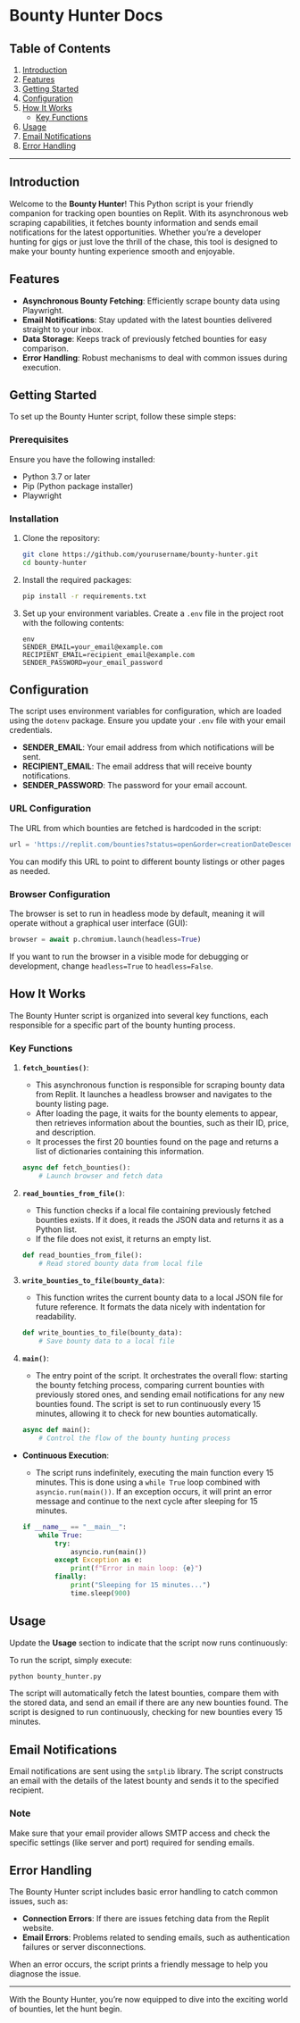 # Bounty Hunter Docs

## Table of Contents

1. [Introduction](https://www.notion.so/Readme-135fd8aef4bd8010ade8c97a8eb2ac59?pvs=21)
2. [Features](https://www.notion.so/Readme-135fd8aef4bd8010ade8c97a8eb2ac59?pvs=21)
3. [Getting Started](https://www.notion.so/Readme-135fd8aef4bd8010ade8c97a8eb2ac59?pvs=21)
4. [Configuration](https://www.notion.so/Readme-135fd8aef4bd8010ade8c97a8eb2ac59?pvs=21)
5. [How It Works](https://www.notion.so/Readme-135fd8aef4bd8010ade8c97a8eb2ac59?pvs=21)
    - [Key Functions](https://www.notion.so/Readme-135fd8aef4bd8010ade8c97a8eb2ac59?pvs=21)
6. [Usage](https://www.notion.so/Readme-135fd8aef4bd8010ade8c97a8eb2ac59?pvs=21)
7. [Email Notifications](https://www.notion.so/Readme-135fd8aef4bd8010ade8c97a8eb2ac59?pvs=21)
8. [Error Handling](https://www.notion.so/Readme-135fd8aef4bd8010ade8c97a8eb2ac59?pvs=21)

---

## Introduction

Welcome to the **Bounty Hunter**! This Python script is your friendly companion for tracking open bounties on Replit. With its asynchronous web scraping capabilities, it fetches bounty information and sends email notifications for the latest opportunities. Whether you’re a developer hunting for gigs or just love the thrill of the chase, this tool is designed to make your bounty hunting experience smooth and enjoyable.

## Features

- **Asynchronous Bounty Fetching**: Efficiently scrape bounty data using Playwright.
- **Email Notifications**: Stay updated with the latest bounties delivered straight to your inbox.
- **Data Storage**: Keeps track of previously fetched bounties for easy comparison.
- **Error Handling**: Robust mechanisms to deal with common issues during execution.

## Getting Started

To set up the Bounty Hunter script, follow these simple steps:

### Prerequisites

Ensure you have the following installed:

- Python 3.7 or later
- Pip (Python package installer)
- Playwright

### Installation

1. Clone the repository:
    
    ```bash
    git clone https://github.com/yourusername/bounty-hunter.git
    cd bounty-hunter
    ```
    
2. Install the required packages:
    
    ```bash
    pip install -r requirements.txt
    ```
    
3. Set up your environment variables. Create a `.env` file in the project root with the following contents:
    
    ```
    env
    SENDER_EMAIL=your_email@example.com
    RECIPIENT_EMAIL=recipient_email@example.com
    SENDER_PASSWORD=your_email_password
    ```
    

## Configuration

The script uses environment variables for configuration, which are loaded using the `dotenv` package. Ensure you update your `.env` file with your email credentials.

- **SENDER_EMAIL**: Your email address from which notifications will be sent.
- **RECIPIENT_EMAIL**: The email address that will receive bounty notifications.
- **SENDER_PASSWORD**: The password for your email account.

### URL Configuration

The URL from which bounties are fetched is hardcoded in the script:

```python
url = 'https://replit.com/bounties?status=open&order=creationDateDescending'
```

You can modify this URL to point to different bounty listings or other pages as needed.

### Browser Configuration

The browser is set to run in headless mode by default, meaning it will operate without a graphical user interface (GUI):

```python
browser = await p.chromium.launch(headless=True)
```

If you want to run the browser in a visible mode for debugging or development, change `headless=True` to `headless=False`.

## How It Works

The Bounty Hunter script is organized into several key functions, each responsible for a specific part of the bounty hunting process.

### Key Functions

1. **`fetch_bounties()`**:
    - This asynchronous function is responsible for scraping bounty data from Replit. It launches a headless browser and navigates to the bounty listing page.
    - After loading the page, it waits for the bounty elements to appear, then retrieves information about the bounties, such as their ID, price, and description.
    - It processes the first 20 bounties found on the page and returns a list of dictionaries containing this information.
    
    ```python
    async def fetch_bounties():
        # Launch browser and fetch data
    ```
    
2. **`read_bounties_from_file()`**:
    - This function checks if a local file containing previously fetched bounties exists. If it does, it reads the JSON data and returns it as a Python list.
    - If the file does not exist, it returns an empty list.
    
    ```python
    def read_bounties_from_file():
        # Read stored bounty data from local file
    ```
    
3. **`write_bounties_to_file(bounty_data)`**:
    - This function writes the current bounty data to a local JSON file for future reference. It formats the data nicely with indentation for readability.
    
    ```python
    def write_bounties_to_file(bounty_data):
        # Save bounty data to a local file
    ```
    

1. **`main()`**:
    - The entry point of the script. It orchestrates the overall flow: starting the bounty fetching process, comparing current bounties with previously stored ones, and sending email notifications for any new bounties found. The script is set to run continuously every 15 minutes, allowing it to check for new bounties automatically.
    
    ```python
    async def main():
        # Control the flow of the bounty hunting process
    ```
    
- **Continuous Execution**:
    - The script runs indefinitely, executing the main function every 15 minutes. This is done using a `while True` loop combined with `asyncio.run(main())`. If an exception occurs, it will print an error message and continue to the next cycle after sleeping for 15 minutes.
    
    ```python
    if __name__ == "__main__":
        while True:
            try:
                asyncio.run(main())
            except Exception as e:
                print(f"Error in main loop: {e}")
            finally:
                print("Sleeping for 15 minutes...")
                time.sleep(900)
    ```
    

## Usage

Update the **Usage** section to indicate that the script now runs continuously:

To run the script, simply execute:

```bash
python bounty_hunter.py
```

The script will automatically fetch the latest bounties, compare them with the stored data, and send an email if there are any new bounties found. The script is designed to run continuously, checking for new bounties every 15 minutes.

## Email Notifications

Email notifications are sent using the `smtplib` library. The script constructs an email with the details of the latest bounty and sends it to the specified recipient.

### Note

Make sure that your email provider allows SMTP access and check the specific settings (like server and port) required for sending emails.

## Error Handling

The Bounty Hunter script includes basic error handling to catch common issues, such as:

- **Connection Errors**: If there are issues fetching data from the Replit website.
- **Email Errors**: Problems related to sending emails, such as authentication failures or server disconnections.

When an error occurs, the script prints a friendly message to help you diagnose the issue.

---

With the Bounty Hunter, you’re now equipped to dive into the exciting world of bounties, let the hunt begin.